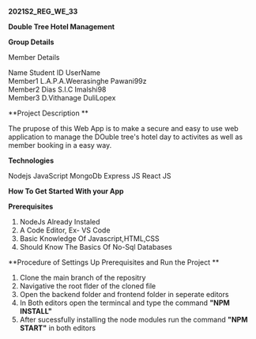 **2021S2_REG_WE_33**

**Double Tree Hotel Management**

**Group Details**

Member Details

Name            Student ID                     UserName <br>
Member1         L.A.P.A.Weerasinghe            Pawani99z <br>
Member2         Dias S.I.C                     Imalshi98<br>
Member3         D.Vithanage                    DuliLopex<br>

**Project Description **

The prupose of this Web App is to make a secure and easy to use web application to manage the DOuble tree's hotel day to activites as well as member booking in a easy way.

**Technologies**

Nodejs
JavaScript
MongoDb
Express JS
React JS 

**How To Get Started With your App**

**Prerequisites**

1. NodeJs Already Instaled
2. A Code Editor, Ex- VS Code
3. Basic Knowledge Of Javascript,HTML,CSS
4. Should Know The Basics Of No-Sql Databases

**Procedure of Settings Up  Prerequisites and Run the Project **

1. Clone the main branch of the repositry
2. Navigative the root flder of the cloned file
3. Open the backend folder and frontend folder in seperate editors 
4. In Both editors open the termincal and type the command  **"NPM INSTALL"**
5. After sucessfully installing the node modules run the command **"NPM START"** in both editors 

